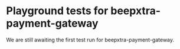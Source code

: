 # Playground tests for beepxtra-payment-gateway
We are still awaiting the first test run for beepxtra-payment-gateway.
